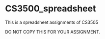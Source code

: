 # CS3500_spreadsheet
This is a spreadsheet assignments of CS3505

DO NOT COPY THIS FOR YOUR ASSIGNMENT. 
